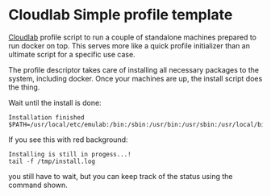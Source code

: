 # Cloudlab Simple profile template

[Cloudlab](https://www.cloudlab.us) profile script to run a couple of standalone machines prepared to run docker on top.
This serves more like a quick profile initializer than an ultimate script for a specific use case.


The profile descriptor takes care of installing all necessary packages to the system, including docker.
Once your machines are up, the install script does the thing. 

Wait until the install is done:
```
Installation finished
$PATH=/usr/local/etc/emulab:/bin:/sbin:/usr/bin:/usr/sbin:/usr/local/bin:/usr/local/sbin:/usr/site/bin:/usr/site/sbin!
```

If you see this with red background:
```
Installing is still in progess...!
tail -f /tmp/install.log
```
you still have to wait, but you can keep track of the status using the command shown.




